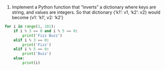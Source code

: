 1. Implement a Python function that “inverts” a dictionary where keys are string, and values are integers.
So that dictionary {‘k1’: v1, ‘k2’: v2} would become {v1: ’k1’, v2: ‘k2’}

```python
for i in range(1, 101):
    if i % 3 == 0 and i % 5 == 0:
        print('Fizz Buzz')
    elif i % 3 == 0:
        print('Fizz')
    elif i % 5 == 0:
        print('Buzz')
    else:
        print(i)
```

